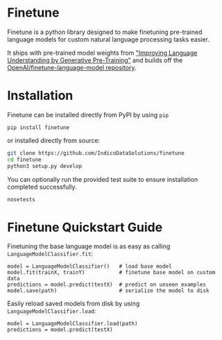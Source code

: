 Finetune 
========

Finetune is a python library designed to make finetuning pre-trained language models
for custom natural language processing tasks easier.

It ships with pre-trained model weights
from ["Improving Language Understanding by Generative Pre-Training"](https://s3-us-west-2.amazonaws.com/openai-assets/research-covers/language-unsupervised/language_understanding_paper.pdf)
and builds off the [OpenAI/finetune-language-model repository](https://github.com/openai/finetune-transformer-lm).


Installation
============
Finetune can be installed directly from PyPI by using `pip`

```
pip install finetune
```

or installed directly from source:

```bash
git clone https://github.com/IndicoDataSolutions/finetune
cd finetune
python3 setup.py develop
```

You can optionally run the provided test suite to ensure installation completed successfully.

```bash
nosetests
```

Finetune Quickstart Guide
=========================

Finetuning the base language model is as easy as calling `LanguageModelClassifier.fit`:

```python3
model = LanguageModelClassifier()   # load base model
model.fit(trainX, trainY)           # finetune base model on custom data
predictions = model.predict(testX)  # predict on unseen examples
model.save(path)                    # serialize the model to disk
```

Easily reload saved models from disk by using `LanguageModelClassifier.load`:

```
model = LanguageModelClassifier.load(path)
predictions = model.predict(testX)
```

